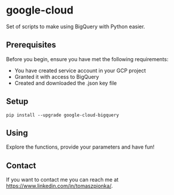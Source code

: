 # google-cloud
 
Set of scripts to make using BigQuery with Python easier.

## Prerequisites

Before you begin, ensure you have met the following requirements:

* You have created service account in your GCP project
* Granted it with access to BigQuery
* Created and downloaded the .json key file

## Setup

```
pip install --upgrade google-cloud-bigquery
```

## Using

Explore the functions, provide your parameters and have fun!

## Contact

If you want to contact me you can reach me at https://www.linkedin.com/in/tomaszpionka/.

